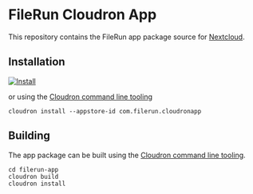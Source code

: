 # FileRun Cloudron App

This repository contains the FileRun app package source for [Nextcloud](https://nextcloud.com).

## Installation

[![Install](https://cloudron.io/img/button.svg)](https://cloudron.io/button.html?app=com.filerun.cloudronapp)

or using the [Cloudron command line tooling](https://cloudron.io/references/cli.html)

```
cloudron install --appstore-id com.filerun.cloudronapp
```

## Building

The app package can be built using the [Cloudron command line tooling](https://cloudron.io/references/cli.html).

```
cd filerun-app
cloudron build
cloudron install
```